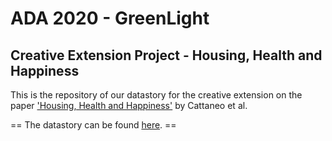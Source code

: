 # ADA 2020 - GreenLight 

## Creative Extension Project - Housing, Health and Happiness

This is the repository of our datastory for the creative extension on the paper ['Housing, Health and Happiness'](https://www.aeaweb.org/articles?id=10.1257/pol.1.1.75) by Cattaneo et al.

== The datastory can be found [here](https://ada-greenlight.github.io/). ==

